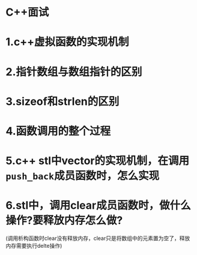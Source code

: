 # C++面试

# 1.c++虚拟函数的实现机制


# 2.指针数组与数组指针的区别


# 3.sizeof和strlen的区别


# 4.函数调用的整个过程


# 5.c++ stl中vector的实现机制，在调用```push_back```成员函数时，怎么实现


# 6.stl中，调用clear成员函数时，做什么操作?要释放内存怎么做?
(调用析构函数时clear没有释放内存，clear只是将数组中的元素置为空了，释放内存需要执行delte操作)

